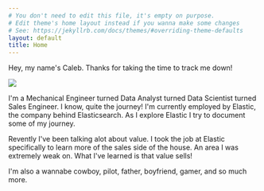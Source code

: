 ```yaml
---
# You don't need to edit this file, it's empty on purpose.
# Edit theme's home layout instead if you wanna make some changes
# See: https://jekyllrb.com/docs/themes/#overriding-theme-defaults
layout: default
title: Home
---
```


Hey, my name's Caleb. Thanks for taking the time to track me down!

<img src="{{site.url}}{{site.baseurl}}/assets/images/main.jpg"></img>

I'm a Mechanical Engineer turned Data Analyst turned Data Scientist turned Sales Engineer. I know, quite the journey! I'm currently employed by Elastic, the company behind Elasticsearch. As I explore Elastic I try to document some of my journey.

Revently I've been talking alot about value. I took the job at Elastic specifically to learn more of the sales side of the house. An area I was extremely weak on. What I've learned is that value sells!

I'm also a wannabe cowboy, pilot, father, boyfriend, gamer, and so much more.

